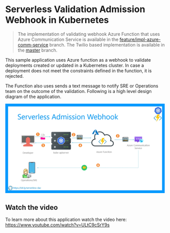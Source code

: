 # Serverless Validation Admission Webhook in Kubernetes

> The implementation of validating webhook Azure Function that uses Azure Communication Service is available in the [feature/impl-azure-comm-service](https://github.com/rahulrai-in/az-fx-k8s-admission-control/tree/feature/impl-azure-comm-service) branch. The Twilio based implementation is available in the [master](https://github.com/rahulrai-in/az-fx-k8s-admission-control/tree/master) branch.

This sample application uses Azure function as a webhook to validate deployments created or updated in a Kubernetes cluster. In case a deployment does not meet the constraints defined in the function, it is rejected.

The Function also uses sends a text message to notify SRE or Operations team on the outcome of the validation. Following is a high level design diagram of the application.

![High level design diagram](architecture.jpg)

## Watch the video

To learn more about this application watch the video here: https://www.youtube.com/watch?v=ULtC9cSrY9s
